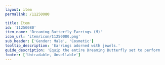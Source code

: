 ```yaml
---
layout: item
permalink: /11250080

title: Item
id: '11250080'
item_name: 'Dreaming Butterfly Earrings (M)'
icon_url: 'item/icon/11250080.png'
sub_header: ['Gender: Male', 'Cosmetic']
tooltip_description: 'Earrings adorned with jewels.'
guide_description: 'Equip the entire Dreaming Butterfly set to perform special animations.'
footer: ['Untradable, Unsellable']
---
```

